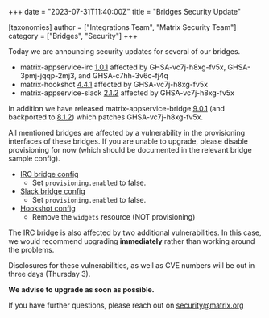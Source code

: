 +++
date = "2023-07-31T11:40:00Z"
title = "Bridges Security Update"

[taxonomies]
author = ["Integrations Team", "Matrix Security Team"]
category = ["Bridges", "Security"]
+++


Today we are announcing security updates for several of our bridges.

* matrix-appservice-irc [1.0.1](https://github.com/matrix-org/matrix-appservice-irc/releases/tag/1.0.1) affected by GHSA-vc7j-h8xg-fv5x, GHSA-3pmj-jqqp-2mj3, and GHSA-c7hh-3v6c-fj4q
* matrix-hookshot [4.4.1](https://github.com/matrix-org/matrix-hookshot/releases/tag/4.4.1) affected by GHSA-vc7j-h8xg-fv5x
* matrix-appservice-slack [2.1.2](https://github.com/matrix-org/matrix-appservice-slack/releases/tag/2.1.2) affected by GHSA-vc7j-h8xg-fv5x

In addition we have released matrix-appservice-bridge [9.0.1](https://github.com/matrix-org/matrix-appservice-bridge/releases/tag/9.0.1) (and backported to [8.1.2](https://github.com/matrix-org/matrix-appservice-bridge/releases/tag/8.1.2)) which patches GHSA-vc7j-h8xg-fv5x.

All mentioned bridges are affected by a vulnerability in the provisioning interfaces of these bridges. If you are unable to upgrade, please disable provisioning for now (which should be documented in the relevant bridge sample config). 

<!-- more -->

* [IRC bridge config](https://github.com/matrix-org/matrix-appservice-irc/blob/develop/config.sample.yaml#L520-L522)
    * Set `provisioning.enabled` to false.
* [Slack bridge config](https://github.com/matrix-org/matrix-appservice-slack/blob/a9f555308fb7485ebb1df98e6c327808915f816f/config/config.sample.yaml#L163) 
    * Set `provisioning.enabled` to false.
* [Hookshot config](https://github.com/matrix-org/matrix-hookshot/blob/main/config.sample.yml#L192)
    * Remove the `widgets` resource (NOT provisioning)

The IRC bridge is also affected by two additional vulnerabilities. In this case, we would recommend upgrading **immediately** rather than working around the problems.

Disclosures for these vulnerabilities, as well as CVE numbers will be out in three days (Thursday 3).

**We advise to upgrade as soon as possible.**

If you have further questions, please reach out on [security@matrix.org](mailto:security@matrix.org)
